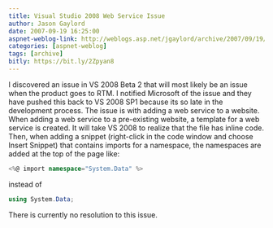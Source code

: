 ```yaml
---
title: Visual Studio 2008 Web Service Issue
author: Jason Gaylord
date: 2007-09-19 16:25:00
aspnet-weblog-link: http://weblogs.asp.net/jgaylord/archive/2007/09/19/visual-studio-2008-web-service-issue.aspx
categories: [aspnet-weblog]
tags: [archive]
bitly: https://bit.ly/2Zpyan8
---
```


I discovered an issue in VS 2008 Beta 2 that will most likely be an issue when the product goes to RTM. I notified Microsoft of the issue and they have pushed this back to VS 2008 SP1 because its so late in the development process. The issue is with adding a web service to a website. When adding a web service to a pre-existing website, a template for a web service is created. It will take VS 2008 to realize that the file has inline code. Then, when adding a snippet (right-click in the code window and choose Insert Snippet) that contains imports for a namespace, the namespaces are added at the top of the page like:

```csharp
<%@ import namespace="System.Data" %>
```

instead of

```csharp
using System.Data;
```

There is currently no resolution to this issue.